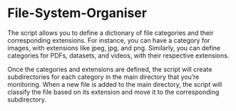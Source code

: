 # File-System-Organiser

The script allows you to define a dictionary of file categories and their corresponding extensions. For instance, you can have a category for images, with extensions like jpeg, jpg, and png. Similarly, you can define categories for PDFs, datasets, and videos, with their respective extensions.

Once the categories and extensions are defined, the script will create subdirectories for each category in the main directory that you’re monitoring. When a new file is added to the main directory, the script will classify the file based on its extension and move it to the corresponding subdirectory.

